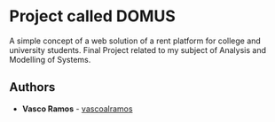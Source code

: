 
# Project called DOMUS

A simple concept of a web solution of a rent platform for college and university students.
Final Project related to my subject of Analysis and Modelling of Systems.

## Authors
* **Vasco Ramos** - [vascoalramos](https://github.com/vascoalramos)
